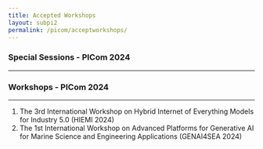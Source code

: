 ```yaml
---
title: Accepted Workshops 
layout: subpi2
permalink: /picom/acceptworkshops/
---
```


<h3>Special Sessions - PICom 2024</h3>
<hr/>

<!-- <ol>
<li>The Industrial Operator 4.0: Human-Technology Integration and Collaboration</li>
</ol> -->

<h3>Workshops - PICom 2024</h3>
<hr/>
<ol>
<li>The 3rd International Workshop on Hybrid Internet of Everything Models for Industry 5.0 (HIEMI 2024)</li>
<li>The 1st International Workshop on Advanced Platforms for Generative AI for Marine Science and Engineering Applications (GENAI4SEA 2024)</li>
</ol>
<!-- <ol>
<li><a href="/2022/assets/files/ws-ss/cst/AmI2022_CFP.pdf" target=_new>The 1st International Workshop on Cybersecurity Issues of IoT in Ambient Intelligence environment (AmI 2022)</a></li>
<li><a href="/2022/assets/files/ws-ss/picom/DT4BP2022_CFP.pdf" target=_new>Workshop on Digital Twins for Business Processes (DT4BP)</a></li>
</ol> -->

